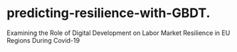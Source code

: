 # predicting-resilience-with-GBDT.
Examining the Role of Digital Development on Labor Market Resilience in EU Regions During Covid-19
